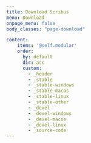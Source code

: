```yaml
---
title: Download Scribus
menu: Download
onpage_menu: false
body_classes: "page-download"

content:
    items: '@self.modular'
    order:
      by: default
      dir: asc
      custom:
        - _header
        - _stable
        - _stable-windows
        - _stable-macos
        - _stable-linux
        - _stable-other
        - _devel
        - _devel-windows
        - _devel-macos
        - _devel-linux
        - _source-code
---
```

